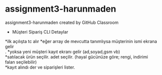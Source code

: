 # assignment3-harunmaden
assignment3-harunmaden created by GitHub Classroom

- Müşteri Sipariş CLI Detaylar

*ilk açılışta tc alır 
*eğer array de mevcutta tanımlıysa müşterinin ismi ekrana gelir   
.            *yoksa yeni müşteri kayıt ekranı gelir (ad,soyad,gsm vb)   
*satılacak ürün seçilir. adet seçilir. (hayal gücünüze göre; rengi, indirimi falan seçilebilir)   
*kayıt alındı der ve siparişleri lister.
